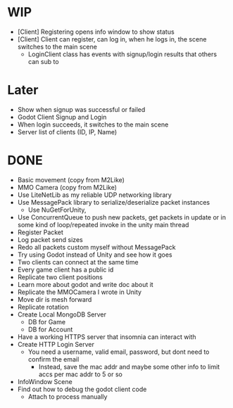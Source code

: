 # WIP
- [Client] Registering opens info window to show status
- [Client] Client can register, can log in, when he logs in, the scene switches to the main scene
    - LoginClient class has events with signup/login results that others can sub to

# Later
- Show when signup was successful or failed
- Godot Client Signup and Login
- When login succeeds, it switches to the main scene
- Server list of clients (ID, IP, Name)

# DONE
- Basic movement (copy from M2Like)
- MMO Camera (copy from M2Like)
- Use LiteNetLib as my reliable UDP networking library
- Use MessagePack library to serialize/deserialize packet instances
    - Use NuGetForUnity, 
- Use ConcurrentQueue to push new packets, get packets in update or in some kind of loop/repeated invoke in the unity main thread
- Register Packet
- Log packet send sizes
- Redo all packets custom myself without MessagePack
- Try using Godot instead of Unity and see how it goes
- Two clients can connect at the same time
- Every game client has a public id
- Replicate two client positions
- Learn more about godot and write doc about it
- Replicate the MMOCamera I wrote in Unity
- Move dir is mesh forward
- Replicate rotation
- Create Local MongoDB Server
    - DB for Game
    - DB for Account
- Have a working HTTPS server that insomnia can interact with
- Create HTTP Login Server
    - You need a username, valid email, password, but dont need to confirm the email
        - Instead, save the mac addr and maybe some other info to limit accs per mac addr to 5 or so
- InfoWindow Scene
- Find out how to debug the godot client code
    - Attach to process manually
